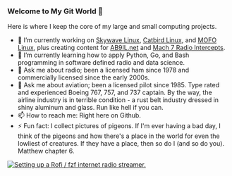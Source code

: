 ### Welcome to My Git World 👋

Here is where I keep the core of my large and small computing projects.


- 🔭 I’m currently working on [Skywave Linux], [Catbird Linux], and [MOFO Linux], plus creating content for [AB9IL.net] and [Mach 7 Radio Intercepts].
- 🌱 I’m currently learning how to apply Python, Go, and Bash programming in software defined radio and data science.
- 💬 Ask me about radio; been a licensed ham since 1978 and commercially licensed since the early 2000s.
- 💬 Ask me about aviation; been a licensed pilot since 1985.  Type rated and experienced Boeing 767, 757, and 737 captain.  By the way, the airline industry is in terrible condition - a rust belt industry dressed in shiny aluminum and glass.  Run like hell if you can.
- 📫 How to reach me: Right here on Github.
- ⚡ Fun fact: I collect pictures of pigeons.  If I'm ever having a bad day, I think of the pigeons and how there's a place in the world for even the lowliest of creatures.  If they have a place, then so do I (and so do you).  Matthew chapter 6.

[![Setting up a Rofi / fzf internet radio streamer.](doc/screenshot_youtube.ng)](https://youtu.be/watch?v=euHLtJu9W6Y "Setting up a Rofi / fzf internet radio streamer.")

<!--
**AB9IL/AB9IL** is a ✨ _special_ ✨ repository because its `README.md` (this file) appears on your GitHub profile.

Here are some ideas to get you started:

- 🔭 I’m currently working on ...
- 🌱 I’m currently learning ...
- 👯 I’m looking to collaborate on ...
- 🤔 I’m looking for help with ...
- 💬 Ask me about ...
- 📫 How to reach me: ...
- 😄 Pronouns: ...
- ⚡ Fun fact: ...
-->

<br />
<br />

[AB9IL.net]: https://www.ab9il.net
[Mach 7 Radio Intercepts]: https://youtube.com/user/AB9IL
[Skywave Linux]: https://skywavelinux.com
[Catbird Linux]: https://catbirdlinux.com
[MOFO Linux]: https://mofolinux.com
